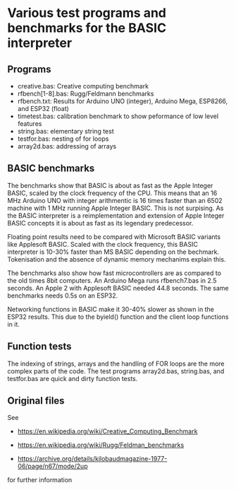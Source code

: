 # Various test programs and benchmarks for the BASIC interpreter

## Programs 

- creative.bas: Creative computing benchmark
- rfbench[1-8].bas: Rugg/Feldmann benchmarks 
- rfbench.txt: Results for Arduino UNO (integer), Arduino Mega, ESP8266, and ESP32 (float)
- timetest.bas: calibration benchmark to show peformance of low level features
- string.bas: elementary string test
- testfor.bas: nesting of for loops
- array2d.bas: addressing of arrays

## BASIC benchmarks 

The benchmarks show that BASIC is about as fast as the Apple Integer BASIC, scaled by the clock frequency of the CPU. This means that an 16 MHz Arduino UNO with integer arithmentic is 16 times faster than an 6502 machine with 1 MHz running Apple Integer BASIC. This is not surpising. As the BASIC interpreter is a reimplementation and extension of Apple Integer BASIC concepts it is about as fast as its legendary predecessor.

Floating point results need to be compared with Microsoft BASIC variants like Applesoft BASIC. Scaled with the clock frequency, this BASIC interpreter is 10-30% faster than MS BASIC depending on the bechmark. Tokenisation and the absence of dynamic memory mechanims explain this.

The benchmarks also show how fast microcontrollers are as compared to the old times 8bit computers. An Arduino Mega runs rfbench7.bas in 2.5 seconds. An Apple 2 with Applesoft BASIC needed 44.8 seconds. The same benchmarks needs 0.5s on an ESP32. 

Networking functions in BASIC make it 30-40% slower as shown in the ESP32 results. This due to the byield() function and the client loop functions in it. 

## Function tests

The indexing of strings, arrays and the handling of FOR loops are the more complex parts of the code. The test programs array2d.bas, string.bas, and testfor.bas are quick and dirty function tests. 


## Original files

See 

- https://en.wikipedia.org/wiki/Creative_Computing_Benchmark

- https://en.wikipedia.org/wiki/Rugg/Feldman_benchmarks

- https://archive.org/details/kilobaudmagazine-1977-06/page/n67/mode/2up


for further information
